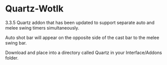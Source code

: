 # Quartz-Wotlk
3.3.5 Quartz addon that has been updated to support separate auto and melee swing timers simultaneously.

Auto shot bar will appear on the opposite side of the cast bar to the melee swing bar.

Download and place into a directory called Quartz in your Interface/Addons folder.